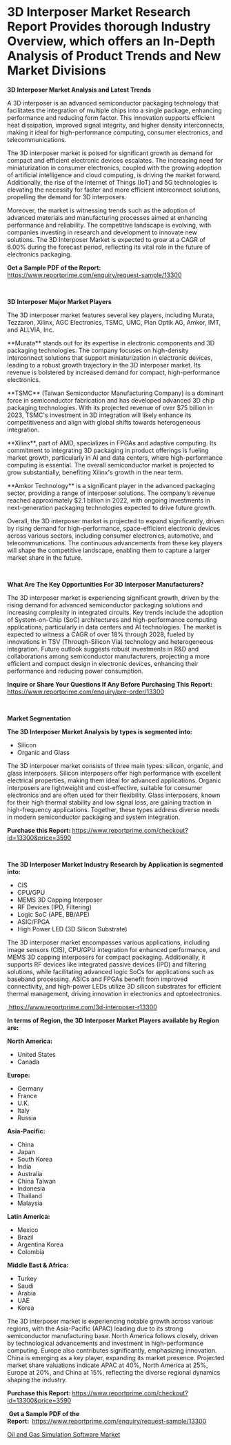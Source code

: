 <p><h1>3D Interposer Market Research Report Provides thorough Industry Overview, which offers an In-Depth Analysis of Product Trends and New Market Divisions</h1></p><p><strong>3D Interposer Market Analysis and Latest Trends</strong></p>
<p><p>A 3D interposer is an advanced semiconductor packaging technology that facilitates the integration of multiple chips into a single package, enhancing performance and reducing form factor. This innovation supports efficient heat dissipation, improved signal integrity, and higher density interconnects, making it ideal for high-performance computing, consumer electronics, and telecommunications.</p><p>The 3D interposer market is poised for significant growth as demand for compact and efficient electronic devices escalates. The increasing need for miniaturization in consumer electronics, coupled with the growing adoption of artificial intelligence and cloud computing, is driving the market forward. Additionally, the rise of the Internet of Things (IoT) and 5G technologies is elevating the necessity for faster and more efficient interconnect solutions, propelling the demand for 3D interposers.</p><p>Moreover, the market is witnessing trends such as the adoption of advanced materials and manufacturing processes aimed at enhancing performance and reliability. The competitive landscape is evolving, with companies investing in research and development to innovate new solutions. The 3D Interposer Market is expected to grow at a CAGR of 6.00% during the forecast period, reflecting its vital role in the future of electronics packaging.</p></p>
<p><strong>Get a Sample PDF of the Report:&nbsp;</strong> <a href="https://www.reportprime.com/enquiry/request-sample/13300?utm_campaign=2033&utm_medium=2&utm_source=Github&utm_content=ia&utm_term=20032025&utm_id=3d-interposer">https://www.reportprime.com/enquiry/request-sample/13300</a></p>
<p>&nbsp;</p>
<p><strong>3D Interposer Major Market Players</strong></p>
<p><p>The 3D interposer market features several key players, including Murata, Tezzaron, Xilinx, AGC Electronics, TSMC, UMC, Plan Optik AG, Amkor, IMT, and ALLVIA, Inc. </p><p>**Murata** stands out for its expertise in electronic components and 3D packaging technologies. The company focuses on high-density interconnect solutions that support miniaturization in electronic devices, leading to a robust growth trajectory in the 3D interposer market. Its revenue is bolstered by increased demand for compact, high-performance electronics.</p><p>**TSMC** (Taiwan Semiconductor Manufacturing Company) is a dominant force in semiconductor fabrication and has developed advanced 3D chip packaging technologies. With its projected revenue of over $75 billion in 2023, TSMC's investment in 3D integration will likely enhance its competitiveness and align with global shifts towards heterogeneous integration.</p><p>**Xilinx**, part of AMD, specializes in FPGAs and adaptive computing. Its commitment to integrating 3D packaging in product offerings is fueling market growth, particularly in AI and data centers, where high-performance computing is essential. The overall semiconductor market is projected to grow substantially, benefiting Xilinx's growth in the near term.</p><p>**Amkor Technology** is a significant player in the advanced packaging sector, providing a range of interposer solutions. The company’s revenue reached approximately $2.1 billion in 2022, with ongoing investments in next-generation packaging technologies expected to drive future growth.</p><p>Overall, the 3D interposer market is projected to expand significantly, driven by rising demand for high-performance, space-efficient electronic devices across various sectors, including consumer electronics, automotive, and telecommunications. The continuous advancements from these key players will shape the competitive landscape, enabling them to capture a larger market share in the future.</p></p>
<p>&nbsp;</p>
<p><strong>What Are The Key Opportunities For 3D Interposer Manufacturers?</strong></p>
<p><p>The 3D interposer market is experiencing significant growth, driven by the rising demand for advanced semiconductor packaging solutions and increasing complexity in integrated circuits. Key trends include the adoption of System-on-Chip (SoC) architectures and high-performance computing applications, particularly in data centers and AI technologies. The market is expected to witness a CAGR of over 18% through 2028, fueled by innovations in TSV (Through-Silicon Via) technology and heterogeneous integration. Future outlook suggests robust investments in R&D and collaborations among semiconductor manufacturers, projecting a more efficient and compact design in electronic devices, enhancing their performance and reducing power consumption.</p></p>
<p><strong>Inquire or Share Your Questions If Any Before Purchasing This Report:</strong> <a href="https://www.reportprime.com/enquiry/pre-order/13300?utm_campaign=2033&utm_medium=2&utm_source=Github&utm_content=ia&utm_term=20032025&utm_id=3d-interposer">https://www.reportprime.com/enquiry/pre-order/13300</a></p>
<p>&nbsp;</p>
<p><strong>Market Segmentation</strong></p>
<p><strong>The 3D Interposer Market Analysis by types is segmented into:</strong></p>
<p><ul><li>Silicon</li><li>Organic and Glass</li></ul></p>
<p><p>The 3D interposer market consists of three main types: silicon, organic, and glass interposers. Silicon interposers offer high performance with excellent electrical properties, making them ideal for advanced applications. Organic interposers are lightweight and cost-effective, suitable for consumer electronics and are often used for their flexibility. Glass interposers, known for their high thermal stability and low signal loss, are gaining traction in high-frequency applications. Together, these types address diverse needs in modern semiconductor packaging and system integration.</p></p>
<p><strong>Purchase this Report:&nbsp;</strong><a href="https://www.reportprime.com/checkout?id=13300&price=3590&utm_campaign=2033&utm_medium=2&utm_source=Github&utm_content=ia&utm_term=20032025&utm_id=3d-interposer">https://www.reportprime.com/checkout?id=13300&price=3590</a></p>
<p>&nbsp;</p>
<p><strong>The 3D Interposer Market Industry Research by Application is segmented into:</strong></p>
<p><ul><li>CIS</li><li>CPU/GPU</li><li>MEMS 3D Capping Interposer</li><li>RF Devices (IPD, Filtering)</li><li>Logic SoC (APE, BB/APE)</li><li>ASIC/FPGA</li><li>High Power LED (3D Silicon Substrate)</li></ul></p>
<p><p>The 3D interposer market encompasses various applications, including image sensors (CIS), CPU/GPU integration for enhanced performance, and MEMS 3D capping interposers for compact packaging. Additionally, it supports RF devices like integrated passive devices (IPD) and filtering solutions, while facilitating advanced logic SoCs for applications such as baseband processing. ASICs and FPGAs benefit from improved connectivity, and high-power LEDs utilize 3D silicon substrates for efficient thermal management, driving innovation in electronics and optoelectronics.</p></p>
<p><a href="https://www.reportprime.com/3d-interposer-r13300?utm_campaign=2033&utm_medium=2&utm_source=Github&utm_content=ia&utm_term=20032025&utm_id=3d-interposer">&nbsp;https://www.reportprime.com/3d-interposer-r13300</a></p>
<p><strong>In terms of Region, the 3D Interposer Market Players available by Region are:</strong></p>
<p>
    <p> <strong> North America: </strong>
        <ul>
            <li>United States</li>
            <li>Canada</li>
        </ul>
        </p> 
    <p> <strong> Europe: </strong>
        <ul>
            <li>Germany</li>
            <li>France</li>
            <li>U.K.</li>
            <li>Italy</li>
            <li>Russia</li>
        </ul>
        </p> 
    <p> <strong> Asia-Pacific: </strong>
        <ul>
            <li>China</li>
            <li>Japan</li>
            <li>South Korea</li>
            <li>India</li>
            <li>Australia</li>
            <li>China Taiwan</li>
            <li>Indonesia</li>
            <li>Thailand</li>
            <li>Malaysia</li>
        </ul>
        </p> 
    <p> <strong> Latin America: </strong>
        <ul>
            <li>Mexico</li>
            <li>Brazil</li>
            <li>Argentina Korea</li>
            <li>Colombia</li>
        </ul>
        </p> 
    <p> <strong> Middle East & Africa: </strong>
        <ul>
            <li>Turkey</li>
            <li>Saudi</li>
            <li>Arabia</li>
            <li>UAE</li>
            <li>Korea</li>
        </ul>
    </p>
    </p>
<p><p>The 3D interposer market is experiencing notable growth across various regions, with the Asia-Pacific (APAC) leading due to its strong semiconductor manufacturing base. North America follows closely, driven by technological advancements and investment in high-performance computing. Europe also contributes significantly, emphasizing innovation. China is emerging as a key player, expanding its market presence. Projected market share valuations indicate APAC at 40%, North America at 25%, Europe at 20%, and China at 15%, reflecting the diverse regional dynamics shaping the industry.</p></p>
<p><strong>Purchase this Report: </strong><a href="https://www.reportprime.com/checkout?id=13300&price=3590&utm_campaign=2033&utm_medium=2&utm_source=Github&utm_content=ia&utm_term=20032025&utm_id=3d-interposer">https://www.reportprime.com/checkout?id=13300&price=3590</a></p>
<p>&nbsp;<strong>Get a Sample PDF of the Report:&nbsp;&nbsp;</strong><a href="https://www.reportprime.com/enquiry/request-sample/13300?utm_campaign=2033&utm_medium=2&utm_source=Github&utm_content=ia&utm_term=20032025&utm_id=3d-interposer">https://www.reportprime.com/enquiry/request-sample/13300</a></p>
<p><strong></strong></p>
<p><p><a href="https://github.com/mahnoor2003/Market-Research-Report-List-7/blob/main/oil-and-gas-simulation-software-market.md?utm_campaign=2033&utm_medium=2&utm_source=Github&utm_content=ia&utm_term=20032025&utm_id=3d-interposer">Oil and Gas Simulation Software Market</a></p></p>